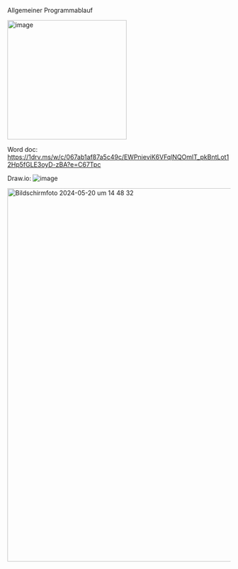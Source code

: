





Allgemeiner Programmablauf

<img width="269" alt="image" src="https://github.com/alex11223344556677888/ProjektOOP/assets/169674607/4bf6d26c-39a3-421f-acdc-b8ac8d32132e">      

Word doc: https://1drv.ms/w/c/067ab1af87a5c49c/EWPnieviK6VFqlNQOmlT_pkBntLot12Hp5fGLE3oyD-zBA?e=C67Tpc


Draw.io: ![image](https://github.com/alex11223344556677888/ProjektOOP/assets/169679411/a10e6d60-4f7c-4f55-9c0c-bb4ffa9d288c)


<img width="842" alt="Bildschirmfoto 2024-05-20 um 14 48 32" src="https://github.com/alex11223344556677888/ProjektOOP/assets/169674607/18b77d36-fcc9-4e04-9bd0-874595e3842e">











